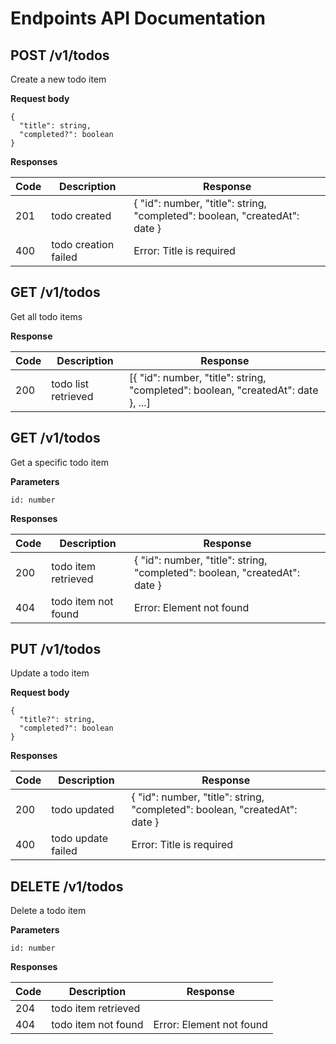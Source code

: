 # Endpoints API Documentation

## POST /v1/todos

Create a new todo item

**Request body**

```
{
  "title": string,
  "completed?": boolean
}
```

**Responses**

| Code | Description                | Response                                                                      |
|------|----------------------------|-------------------------------------------------------------------------------|
| 201  | todo created               | { "id": number, "title": string, "completed": boolean, "createdAt": date }    |
| 400  | todo creation failed       | Error: Title is required                                                      |

## GET /v1/todos

Get all todo items

**Response**

| Code | Description                | Response                                                                            |
|------|----------------------------|-------------------------------------------------------------------------------------|
| 200  | todo list retrieved        | [{ "id": number, "title": string, "completed": boolean, "createdAt": date }, ...]   |

## GET /v1/todos

Get a specific todo item

**Parameters**

```
id: number
```

**Responses**

| Code | Description                | Response                                                                      |
|------|----------------------------|-------------------------------------------------------------------------------|
| 200  | todo item retrieved        | { "id": number, "title": string, "completed": boolean, "createdAt": date }    |
| 404  | todo item not found        | Error: Element not found                                                      |

## PUT /v1/todos

Update a todo item

**Request body**

```
{
  "title?": string,
  "completed?": boolean
}
```

**Responses**

| Code | Description                | Response                                                                      |
|------|----------------------------|-------------------------------------------------------------------------------|
| 200  | todo updated               | { "id": number, "title": string, "completed": boolean, "createdAt": date }    |
| 400  | todo update failed         | Error: Title is required                                                      |

## DELETE /v1/todos

Delete a todo item

**Parameters**

```
id: number
```

**Responses**

| Code | Description                | Response                  |
|------|----------------------------|---------------------------|
| 204  | todo item retrieved        |                           |
| 404  | todo item not found        | Error: Element not found  |

